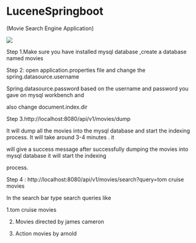 
# LuceneSpringboot

(Movie Search Engine Application)

![](src/main/resources/static/assests/img/logo.png)

Step 1.Make sure you have installed mysql database ,create a database named movies

Step 2: open application.properties file and change the spring.datasource.username

Spring.datasource.password based on the username and password you gave on mysql workbench and

also change document.index.dir

Step 3.http://localhost:8080/api/v1/movies/dump

It will dump all the movies into the mysql database and start the indexing process. It will take around 3-4 minutes . it

will give a success message after successfully dumping the movies into mysql database it will start the indexing

process.

Step 4 : http://localhost:8080/api/v1/movies/search?query=tom cruise movies

In the search bar type search queries like

1.tom cruise movies

2. Movies directed by james cameron

3. Action movies by arnold
